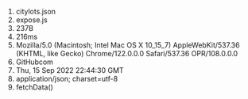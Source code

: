 1. citylots.json
2. expose.js
3. 237B
4. 216ms
5. Mozilla/5.0 (Macintosh; Intel Mac OS X 10_15_7) AppleWebKit/537.36 (KHTML, like Gecko) Chrome/122.0.0.0 Safari/537.36 OPR/108.0.0.0
6. GitHubcom 
7. Thu, 15 Sep 2022 22:44:30 GMT
8. application/json; charset=utf-8
9. fetchData()